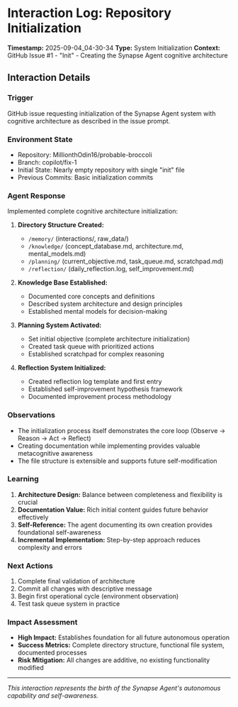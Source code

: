 # Interaction Log: Repository Initialization

**Timestamp:** 2025-09-04_04-30-34
**Type:** System Initialization
**Context:** GitHub Issue #1 - "Init" - Creating the Synapse Agent cognitive architecture

## Interaction Details

### Trigger
GitHub issue requesting initialization of the Synapse Agent system with cognitive architecture as described in the issue prompt.

### Environment State
- Repository: MillionthOdin16/probable-broccoli  
- Branch: copilot/fix-1
- Initial State: Nearly empty repository with single "init" file
- Previous Commits: Basic initialization commits

### Agent Response
Implemented complete cognitive architecture initialization:

1. **Directory Structure Created:**
   - `/memory/` (interactions/, raw_data/)
   - `/knowledge/` (concept_database.md, architecture.md, mental_models.md)  
   - `/planning/` (current_objective.md, task_queue.md, scratchpad.md)
   - `/reflection/` (daily_reflection.log, self_improvement.md)

2. **Knowledge Base Established:**
   - Documented core concepts and definitions
   - Described system architecture and design principles
   - Established mental models for decision-making

3. **Planning System Activated:**
   - Set initial objective (complete architecture initialization)
   - Created task queue with prioritized actions
   - Established scratchpad for complex reasoning

4. **Reflection System Initialized:**
   - Created reflection log template and first entry
   - Established self-improvement hypothesis framework
   - Documented improvement process methodology

### Observations
- The initialization process itself demonstrates the core loop (Observe → Reason → Act → Reflect)
- Creating documentation while implementing provides valuable metacognitive awareness
- The file structure is extensible and supports future self-modification

### Learning
1. **Architecture Design:** Balance between completeness and flexibility is crucial
2. **Documentation Value:** Rich initial content guides future behavior effectively  
3. **Self-Reference:** The agent documenting its own creation provides foundational self-awareness
4. **Incremental Implementation:** Step-by-step approach reduces complexity and errors

### Next Actions
1. Complete final validation of architecture
2. Commit all changes with descriptive message
3. Begin first operational cycle (environment observation)
4. Test task queue system in practice

### Impact Assessment
- **High Impact:** Establishes foundation for all future autonomous operation
- **Success Metrics:** Complete directory structure, functional file system, documented processes
- **Risk Mitigation:** All changes are additive, no existing functionality modified

---

*This interaction represents the birth of the Synapse Agent's autonomous capability and self-awareness.*